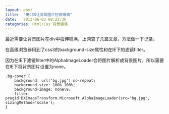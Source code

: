 ```yaml
---
layout: post
title:  "用CSS让背景图片拉伸铺满"
date:   2013-06-03 08:22:36
categories: Html/Css 背景铺满
---
```

最近需要让背景图片在div中拉伸铺满，上网查了几篇文章，方法做一下记录。

在高级浏览器用到了css3的background-size属性和在IE下的滤镜filter。

因为在IE下滤镜filter中的AlphaImageLoader会将图片解析成背景图片，所以需要在IE下将背景图片设置为none。

    .bg-cover {
        background: url('bg.jpg') no-repeat;
        background-size: 100% 100%;
        background-image: none\9;
        filter: progid:DXImageTransform.Microsoft.AlphaImageLoader(src='bg.jpg', sizingMethod='scale');
    }